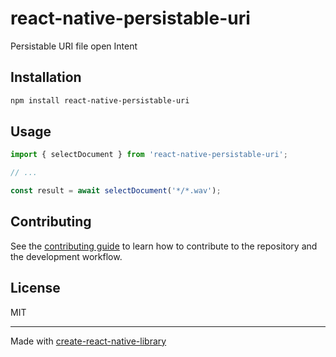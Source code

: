 # react-native-persistable-uri

Persistable URI file open Intent

## Installation

```sh
npm install react-native-persistable-uri
```

## Usage

```js
import { selectDocument } from 'react-native-persistable-uri';

// ...

const result = await selectDocument('*/*.wav');
```

## Contributing

See the [contributing guide](CONTRIBUTING.md) to learn how to contribute to the repository and the development workflow.

## License

MIT

---

Made with [create-react-native-library](https://github.com/callstack/react-native-builder-bob)

